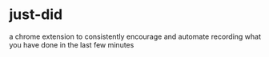 # just-did
a chrome extension to consistently encourage and automate recording what you have done in the last few minutes 
